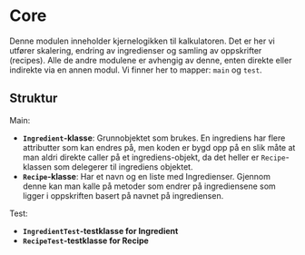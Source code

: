 # Core

Denne modulen inneholder kjernelogikken til kalkulatoren. Det er her vi utfører skalering, endring av ingredienser og samling av oppskrifter (recipes). Alle de andre modulene er avhengig av denne, enten direkte eller indirekte via en annen modul. Vi finner her to mapper: `main` og `test`.

## Struktur

Main:

- **`Ingredient`-klasse**: Grunnobjektet som brukes. En ingrediens har flere attributter som kan endres på, men koden er bygd opp på en slik måte at man aldri direkte caller på et ingrediens-objekt, da det heller er `Recipe`-klassen som delegerer til ingrediens objektet.
- **`Recipe`-klasse**: Har et navn og en liste med Ingredienser. Gjennom denne kan man kalle på metoder som endrer på ingrediensene som ligger i oppskriften basert på navnet på ingrediensen.

Test:

- **`IngredientTest`-testklasse for Ingredient**
- **`RecipeTest`-testklasse for Recipe**
